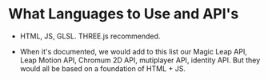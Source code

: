 # What Languages to Use and API's

   * HTML, JS, GLSL. THREE.js recommended.
   
   * When it's documented, we would add to this list our Magic Leap API, Leap Motion API, Chromum 2D API, mutiplayer API, identity API. But they would all be based on a foundation of HTML + JS.
   
